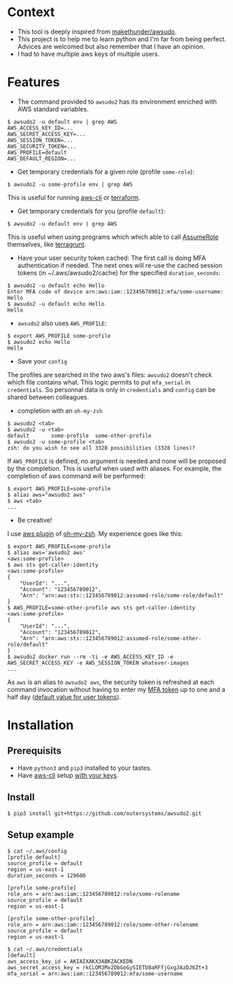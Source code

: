 # Context

* This tool is deeply inspired from [makethunder/awsudo](https://github.com/makethunder/awsudo).
* This project is to help me to learn python and I'm far from being perfect. Advices are welcomed but also remember that I have an opinion.
* I had to have multiple aws keys of multiple users.

# Features

* The command provided to `awsudo2` has its environment enriched with AWS standard variables.

```console
$ awsudo2 -u default env | grep AWS
AWS_ACCESS_KEY_ID=...
AWS_SECRET_ACCESS_KEY=...
AWS_SESSION_TOKEN=...
AWS_SECURITY_TOKEN=...
AWS_PROFILE=default
AWS_DEFAULT_REGION=...
```

* Get temporary credentials for a given role (profile `some-role`):
```console
$ awsudo2 -u some-profile env | grep AWS
```

This is useful for running [aws-cli](https://aws.amazon.com/cli/) or [terraform](https://www.terraform.io/).

* Get temporary credentials for you (profile `default`):
```console
$ awsudo2 -u default env | grep AWS
```

This is useful when using programs which which able to call [AssumeRole](https://docs.aws.amazon.com/STS/latest/APIReference/API_AssumeRole.html) themselves, like [terragrunt](https://github.com/gruntwork-io/terragrunt).


* Have your user security token cached: The first call is doing MFA authentication if needed. The next ones will re-use the cached session tokens (in ~/.aws/awsudo2/cache) for the specified `duration_seconds`:

```console
$ awsudo2 -u default echo Hello
Enter MFA code of device arn:aws:iam::123456789012:mfa/some-username: 
Hello
$ awsudo2 -u default echo Hello
Hello
```

* `awsudo2` also uses `AWS_PROFILE`:

```console
$ export AWS_PROFILE some-profile
$ awsudo2 echo Hello
Hello
```

* Save your `config`

The profiles are searched in the two aws's files: `awsudo2` doesn't check which file contains what. This logic permits to put `mfa_serial` in `credentials`. So personnal data is only in `credentials` and  `config` can be shared between colleagues.

* completion with an `oh-my-zsh`

```console
$ awsudo2 <tab>
$ awsudo2 -u <tab>
default       some-profile  some-other-profile
$ awsudo2 -u some-profile <tab>
zsh: do you wish to see all 3328 possibilities (3328 lines)?
```

If `AWS_PROFILE` is defined, no argument is needed and none will be proposed by the completion. This is useful when used with aliases. For example, the completion of aws command will be performed:

```console
$ export AWS_PROFILE=some-profile
$ alias aws="awsudo2 aws"
$ aws <tab>
...
```

* Be creative!

I use [aws plugin](https://github.com/ohmyzsh/ohmyzsh/tree/master/plugins/aws) of [oh-my-zsh](https://github.com/ohmyzsh/ohmyzsh). My experience goes like this:

```console
$ export AWS_PROFILE=some-profile
$ alias aws='awsudo2 aws'                                       <aws:some-profile>
$ aws sts get-caller-identity                                   <aws:some-profile>
{
    "UserId": "...",
    "Account": "123456789012",
    "Arn": "arn:aws:sts::123456789012:assumed-role/some-role/default"
}
$ AWS_PROFILE=some-other-profile aws sts get-caller-identity    <aws:some-profile>
{
    "UserId": "...",
    "Account": "123456789012",
    "Arn": "arn:aws:sts::123456789012:assumed-role/some-other-role/default"
}
$ awsudo2 docker run --rm -ti -e AWS_ACCESS_KEY_ID -e AWS_SECRET_ACCESS_KEY -e AWS_SESSION_TOKEN whatever-images
...
```

As `aws` is an alias to `awsudo2 aws`, the security token is refreshed at each command invocation without having to enter my [MFA token](https://aws.amazon.com/iam/features/mfa/) up to one and a half day ([default value for user tokens](https://docs.aws.amazon.com/STS/latest/APIReference/API_GetSessionToken.html)).

# Installation

## Prerequisits

* Have `python3` and `pip3` installed to your tastes.
* Have [aws-cli](https://aws.amazon.com/cli/) setup [with your keys](https://docs.aws.amazon.com/cli/latest/userguide/cli-chap-configure.html).

## Install

```console
$ pip3 install git+https://github.com/outersystems/awsudo2.git
```

## Setup example

```console
$ cat ~/.aws/config
[profile default]
source_profile = default
region = us-east-1
duration_seconds = 129600

[profile some-profile]
role_arn = arn:aws:iam::123456789012:role/some-rolename
source_profile = default
region = us-east-1

[profile some-other-profile]
role_arn = arn:aws:iam::123456789012:role/some-other-rolename
source_profile = default
region = us-east-1
```

```console
$ cat ~/.aws/credentials
[default]
aws_access_key_id = AKIAIXAKX3ABKZACKEDN
aws_secret_access_key = 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
mfa_serial = arn:aws:iam::123456789012:mfa/some-username
```
